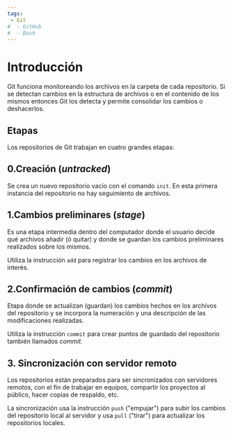 ```yaml
---
tags:
 - Git
#  - GitHub
#  - Bash
---
```



# Introducción

Git funciona monitoreando los archivos en la carpeta de cada repositorio.
Si se detectan cambios en la estructura de archivos o en el contenido de los mismos entonces Git los detecta y permite consolidar los cambios o deshacerlos.

## Etapas

Los repositorios de Git trabajan en cuatro grandes etapas:



## 0.Creación (*untracked*)

Se crea un nuevo repositorio vacío con el comando `init`.
En esta primera instancia del repositorio no hay seguimiento de archivos.


## 1.Cambios preliminares (*stage*)

Es una etapa intermedia dentro del computador donde el usuario decide qué archivos añadir (ó quitar) y donde se guardan los cambios preliminares realizados sobre los mismos.

Utiliza la instrucción `add` para registrar los cambios en los archivos de interés.

## 2.Confirmación de cambios (*commit*)

Etapa donde se actualizan (guardan) los cambios hechos en los archivos del repositorio y se incorpora la numeración y una descripción de las modificaciones realizadas. 

Utiliza la instrucción `commit` para crear puntos de guardado del repositorio también llamados *commit*.

## 3. Sincronización con servidor remoto

<!-- 
Destino final de los archivos cuando se trabaja en equipo y/o el repositorio es público. 
 -->

Los repositorios están preparados para ser sincronizados con servidores remotos, 
con el fin de trabajar en equipos, compartir los proyectos al público, hacer copias de respaldo, etc.

La sincronización usa la instrucción `push` ("empujar") para subir los cambios del repositorio local al servidor 
y usa `pull` ("tirar") para actualizar los repositorios locales.

